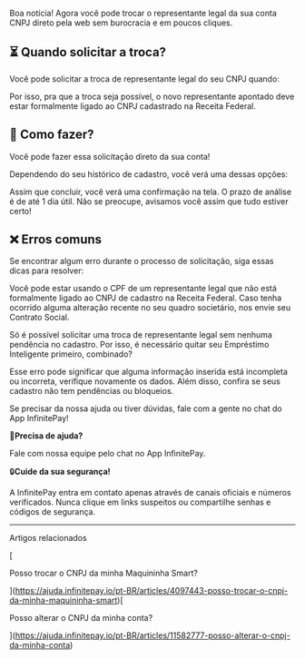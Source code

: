 Boa notícia! Agora você pode trocar o representante legal da sua conta CNPJ direto pela web sem burocracia e em poucos cliques.

## **⏳ Quando solicitar a troca?**

Você pode solicitar a troca de representante legal do seu CNPJ quando:

Por isso, pra que a troca seja possível, o novo representante apontado deve estar formalmente ligado ao CNPJ cadastrado na Receita Federal.

## **🔎 Como fazer?**

Você pode fazer essa solicitação direto da sua conta!

Dependendo do seu histórico de cadastro, você verá uma dessas opções:

Assim que concluir, você verá uma confirmação na tela. O prazo de análise é de até 1 dia útil. Não se preocupe, avisamos você assim que tudo estiver certo!

## **❌ Erros comuns**

Se encontrar algum erro durante o processo de solicitação, siga essas dicas para resolver:

Você pode estar usando o CPF de um representante legal que não está formalmente ligado ao CNPJ de cadastro na Receita Federal. Caso tenha ocorrido alguma alteração recente no seu quadro societário, nos envie seu Contrato Social.

Só é possível solicitar uma troca de representante legal sem nenhuma pendência no cadastro. Por isso, é necessário quitar seu Empréstimo Inteligente primeiro, combinado?

Esse erro pode significar que alguma informação inserida está incompleta ou incorreta, verifique novamente os dados. Além disso, confira se seus cadastro não tem pendências ou bloqueios.

Se precisar da nossa ajuda ou tiver dúvidas, fale com a gente no chat do App InfinitePay!

🔔**Precisa de ajuda?**

Fale com nossa equipe pelo chat no App InfinitePay.

🔒**Cuide da sua segurança!**

A InfinitePay entra em contato apenas através de canais oficiais e números verificados. Nunca clique em links suspeitos ou compartilhe senhas e códigos de segurança.

___

Artigos relacionados

[

Posso trocar o CNPJ da minha Maquininha Smart?

](https://ajuda.infinitepay.io/pt-BR/articles/4097443-posso-trocar-o-cnpj-da-minha-maquininha-smart)[

Posso alterar o CNPJ da minha conta?

](https://ajuda.infinitepay.io/pt-BR/articles/11582777-posso-alterar-o-cnpj-da-minha-conta)